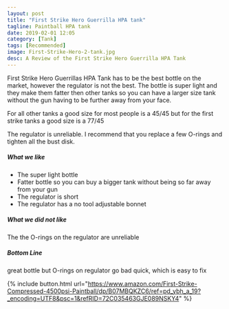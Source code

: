 ```yaml
---
layout: post
title: "First Strike Hero Guerrilla HPA tank"
tagline: Paintball HPA tank
date: 2019-02-01 12:05
category: [Tank]
tags: [Recommended]
image: First-Strike-Hero-2-tank.jpg
desc: A Review of the First Strike Hero Guerrilla HPA Tank
---
```

First Strike Hero Guerrillas HPA Tank has to be the best bottle on the market, however the regulator is not the best. The bottle is super light and they make them fatter then other tanks so you can have a larger size tank without the gun having to be further away from your face.

For all other tanks a good size for most people is a 45/45 but for the first strike tanks a good size is a 77/45

The regulator is unreliable. I recommend that you replace a few O-rings and tighten all the bust disk.

##### What we like

* The super light bottle
* Fatter bottle so you can buy a bigger tank without being so far away from your gun
* The regulator is short
* The regulator has a no tool adjustable bonnet

##### What we did not like

The the O-rings on the regulator are unreliable

##### Bottom Line

great bottle but O-rings on regulator go bad quick, which is easy to fix


{% include button.html url="https://www.amazon.com/First-Strike-Compressed-4500psi-Paintball/dp/B07MBQKZC6/ref=pd_ybh_a_19?_encoding=UTF8&psc=1&refRID=72C035463GJE089NSKY4" %}
